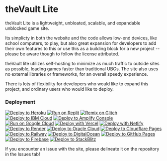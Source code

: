 # theVault Lite

theVault Lite is a lightweight, unbloated, scalable, and expandable unblocked game site.

Its simplicty in both the website and the code allows low-end devices, like school computers, to play, but also great expansion for developers to add their own features to this or use this as a building block for a new project -- please be aware though to follow the license attributed. 

theVault lite utilizes self-hosting to minimize as much traffic to outside sites as possible, loading games faster than traditional UBGs. The site also uses no external libraries or frameworks, for an overall speedy experience.

There is lots of flexibility for developers who would like to expand this project, and ordinary users who would like to deploy.

### Deployment 

[![Deploy to Heroku](https://binbashbanana.github.io/deploy-buttons/buttons/remade/heroku.svg)](https://heroku.com/deploy/?template=https://github.com/xe2l0rerja/thevault-lite)
[![Run on Replit](https://binbashbanana.github.io/deploy-buttons/buttons/remade/replit.svg)](https://github.com/xe2l0rerja/thevault-lite)
[![Remix on Glitch](https://binbashbanana.github.io/deploy-buttons/buttons/remade/glitch.svg)](https://glitch.com/edit/#!/import/github/xe2l0rerja/thevault-lite)
[![Deploy to IBM Cloud](https://binbashbanana.github.io/deploy-buttons/buttons/remade/ibmcloud.svg)](https://cloud.ibm.com/devops/setup/deploy?repository=https://github.com/xe2l0rerja/thevault-lite)
[![Deploy to Amplify Console](https://binbashbanana.github.io/deploy-buttons/buttons/remade/amplifyconsole.svg)](https://console.aws.amazon.com/amplify/home#/deploy?repo=https://github.com/xe2l0rerja/thevault-lite)
[![Run on Google Cloud](https://binbashbanana.github.io/deploy-buttons/buttons/remade/googlecloud.svg)](https://deploy.cloud.run/?git_repo=https://github.com/xe2l0rerja/thevault-lite)
[![Deploy with Vercel](https://binbashbanana.github.io/deploy-buttons/buttons/remade/vercel.svg)](https://vercel.com/new/clone?repository-url=https%3A%2F%2Fgithub.com%2Fxe2l0rerja%2Fthevault-lite)
[![Deploy with Netlify](https://binbashbanana.github.io/deploy-buttons/buttons/remade/netlify.svg)](https://app.netlify.com/start/deploy?repository=https://github.com/xe2l0rerja/thevault-lite)
[![Deploy to Render](https://binbashbanana.github.io/deploy-buttons/buttons/remade/render.svg)](https://render.com/deploy?repo=https://github.com/xe2l0rerja/thevault-lite)
[![Deploy to Oracle Cloud](https://binbashbanana.github.io/deploy-buttons/buttons/remade/oraclecloud.svg)](https://cloud.oracle.com/resourcemanager/stacks/create?zipUrl=https://github.com/xe2l0rerja/thevault-lite/archive/refs/heads/main.zip)
[![Deploy to Cloudflare Pages](https://binbashbanana.github.io/deploy-buttons/buttons/remade/cloudflare.svg)](https://pages.cloudflare.com/deploy?url=https://github.com/xe2l0rerja/thevault-lite)
[![Deploy to Railway](https://binbashbanana.github.io/deploy-buttons/buttons/remade/railway.svg)](https://railway.app/new/template?template=https://github.com/xe2l0rerja/thevault-lite)
[![Deploy to DigitalOcean](https://binbashbanana.github.io/deploy-buttons/buttons/remade/digitalocean.svg)](https://cloud.digitalocean.com/apps/new?repo=https://github.com/xe2l0rerja/thevault-lite)
[![Deploy to GitHub Pages](https://binbashbanana.github.io/deploy-buttons/buttons/remade/githubpages.svg)](https://github.com/xe2l0rerja/thevault-lite)
[![Deploy to Firebase](https://binbashbanana.github.io/deploy-buttons/buttons/remade/firebase.svg)](https://firebase.google.com/docs/hosting?hl=en)
[![Deploy to StackBlitz](https://binbashbanana.github.io/deploy-buttons/buttons/remade/stackblitz.svg)](https://stackblitz.com/github/xe2l0rerja/thevault-lite)

If you encounter an issue with the site, please delineate it on the repository in the Issues tab!

